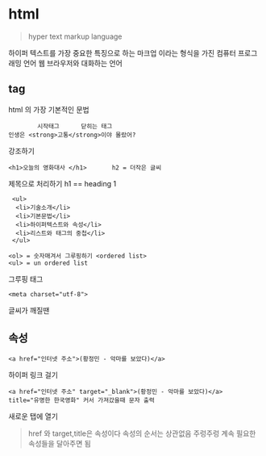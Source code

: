 ﻿# html

>hyper text markup language

하이퍼 텍스트를 가장 중요한 특징으로 하는 마크업 이라는 형식을 가진 컴퓨터 프로그래밍 언어
웹 브라우저와 대화하는 언어





## tag
html 의 가장 기본적인 문법

```
        시작태그      닫히는 태그
인생은 <strong>고통</strong>이야 몰랐어? 
```
강조하기 

```
<h1>오늘의 영화대사 </h1>       h2 = 더작은 글씨
```
제목으로 처리하기 h1 == heading 1


```
 <ul>
  <li>기술소개</li>
  <li>기본문법</li>
  <li>하이퍼텍스트와 속성</li>
  <li>리스트와 태그의 중첩</li>
 </ul>

<ol> = 숫자매겨서 그루핑하기 <ordered list>
<ul> = un ordered list
```
그루핑 태그
```
<meta charset="utf-8">
```


글씨가 깨질땐



## 속성

```
<a href="인터넷 주소">(황정민 - 악마를 보았다)</a>
```
하이퍼 링크 걸기

```
<a href="인터넷 주소" target="_blank">(황정민 - 악마를 보았다)</a>
title="유명한 한국영화" 커서 가져갔을때 문자 출력
```

새로운 탭에 열기

> href 와 target,title은 속성이다 
> 속성의 순서는 상관없음
> 주렁주렁 계속 필요한 속성들을 달아주면 됨


